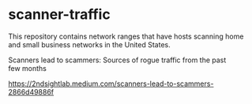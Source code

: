 # scanner-traffic
This repository contains network ranges that have hosts scanning home and small business networks in the United States.

Scanners lead to scammers: Sources of rogue traffic from the past few months

https://2ndsightlab.medium.com/scanners-lead-to-scammers-2866d49886f
